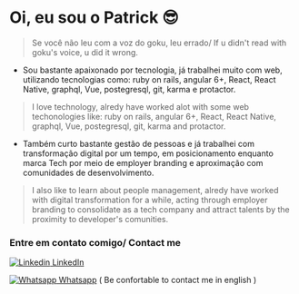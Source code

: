 # Oi, eu sou o Patrick :sunglasses:
>  Se você não leu com a voz do goku, leu errado/ If u didn't read with goku's voice, u did it wrong.

- Sou bastante apaixonado por tecnologia, já trabalhei muito com web, utilizando tecnologias como: ruby on rails, angular 6+, React, React Native, graphql, Vue, postegresql, git, karma e protactor.

>  I love technology, alredy have worked alot with some web techonologies like: ruby on rails, angular 6+, React, React Native, graphql, Vue, postegresql, git, karma and protactor.

- Também curto bastante gestão de pessoas e já trabalhei com transformação digital por um tempo, em posicionamento enquanto marca Tech por meio de employer branding e aproximação com comunidades de desenvolvimento.

>  I also like to learn about people management, alredy have worked with digital transformation for a while, acting through employer branding to consolidate as a tech company and attract talents by the proximity to developer's comunities.

### Entre em contato comigo/ Contact me
[![Linkedin](https://i.stack.imgur.com/gVE0j.png) LinkedIn](https://www.linkedin.com/in/eduardo-patrick-wamdev/)
&nbsp;

[![Whatsapp](https://img.icons8.com/color/18/000000/whatsapp.png) Whatsapp](https://api.whatsapp.com/send?phone=5585999401655&text=Ol%C3%A1%2C%20dei%20uma%20olhada%20no%20seu%20github%20e%20queria%20conversar%20sobre%20algo.) 
( Be confortable to contact me in english )
